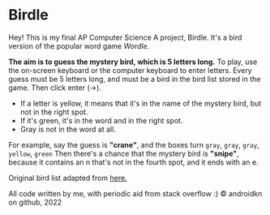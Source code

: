 # Birdle

Hey! This is my final AP Computer Science A project, Birdle. It's a bird version of the popular word game *Wordle*.

**The aim is to guess the mystery bird, which is 5 letters long.** To play, use the on-screen keyboard or the computer keyboard to enter letters. Every guess must be 5 letters long, and must be a bird in the bird list stored in the game. Then click enter (->).
* If a letter is yellow, it means that it's in the name of the mystery bird, but not in the right spot.
* If it's green, it's in the word and in the right spot. 
* Gray is not in the word at all.

For example, say the guess is **"crane"**, and the boxes turn `gray`, `gray`, `gray`, `yellow`, `green`
Then there's a chance that the mystery bird is **"snipe"**, because it contains an n that's not in the fourth spot, and it ends with an e.

Original bird list adapted from [here.](https://gist.github.com/jason-kane/a12aba88f84cf84906344f5fac6b33b7#file-list_of_birds-txt)

All code written by me, with periodic aid from stack overflow :)
© androidkn on github, 2022
